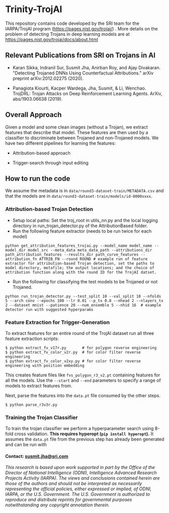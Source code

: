 # Trinity-TrojAI
This repository contains code developed by the SRI team for the IARPA/TrojAI program (https://pages.nist.gov/trojai/) .  More details on the problem of detecting Trojans in deep learning models are at https://pages.nist.gov/trojai/docs/about.html 

## Relevant Publications from SRI on Trojans in AI

* Karan Sikka, Indranil Sur, Susmit Jha, Anirban Roy, and Ajay Divakaran. "Detecting Trojaned DNNs Using Counterfactual Attributions." arXiv preprint arXiv:2012.02275 (2020).

* Panagiota Kiourti, Kacper Wardega, Jha, Susmit, & Li, Wenchao. TrojDRL: Trojan Attacks on Deep Reinforcement Learning Agents. ArXiv, abs/1903.06638 (2019).

## Overall Approach

Given a model and some clean images (without a Trojan), we extract features that describe that model. These features are then used by a classifier to discriminate between Trojaned and non-Trojaned models. We have two different pipelines for learning the features:

* Attribution-based approach

* Trigger-search through input editing

## How to run the code

We assume the metadata is in `data/round3-dataset-train/METADATA.csv` and that the models are in `data/round3-dataset-train/models/id-0000xxxx`.

### Attribution-based Trojan Detection 

- Setup local paths: Set the troj_root in utils_nn.py and the local logging directory in run_trojan_detector.py of the AttributionBased folder.
- Run the following feature extractor (needs to be run twice for each model)

```
python get_attribution_features_trojai.py --model_name model_name --model_dir model_src --meta_data meta_data_path --attributions_dir path_attribution_features --results_dir path_curve_features --attribution_fn ATTRIB_FN --round ROUND # example run of feature extractor for attribution-based Trojan detection, set the paths to model directory, metafile; the output locations; and the choice of attribution function along with the round ID for the TrojAI datset. 
```

- Run the following for classifying the test models to be Trojaned or not Trojaned.

```
python run_trojan_detector.py --test_split 10 --val_split 10 --nfolds 5 --arch conv --epochs 100 --lr 0.01 --p_tx 0.8 --nhead 2 --nlayers_tx 2 --dataset mnist --patience 20 --num_ensemble 5 --nhid 16  # example detector run with suggested hyperparams
```

### Feature Extraction for Trigger-Generation

To extract features for an entire round of the TrojAI dataset run all three
feature extraction scripts:

```
$ python extract_fv_v17r.py       # for polygon reverse engineering
$ python extract_fv_color_v2r.py  # for color filter reverse engineering
$ python extract_fv_color_v2xy.py # for color filter reverse engineering with position embedding
```

This creates feature files like `fvs_polygon_r3_v2.pt` containing features for
all the models. Use the `--start` and `--end` parameters to specify a range
of models to extract features from.

Next, parse the features into the `data.pt` file consumed by the other steps.

```
$ python parse_r3v3r.py
```

### Training the Trojan Classifier

To train the trojan classifier we perform a hyperparameter search using
8-fold cross validation.
__This requires hyperopt (`pip install hyperopt`).__
It assumes the `data.pt` file from the previous step has already been
generated and can be run with





#### Contact: susmit.jha@sri.com 


*This research is based upon work supported in part by the Office of the Director of National Intelligence (ODNI), Intelligence Advanced Research Projects Activity (IARPA). The views and conclusions contained herein are those of the authors and should not be interpreted as necessarily representing the official policies, either expressed or implied, of ODNI, IARPA, or the U.S. Government. The U.S. Government is authorized to reproduce and distribute reprints for governmental purposes notwithstanding any copyright annotation therein.*
